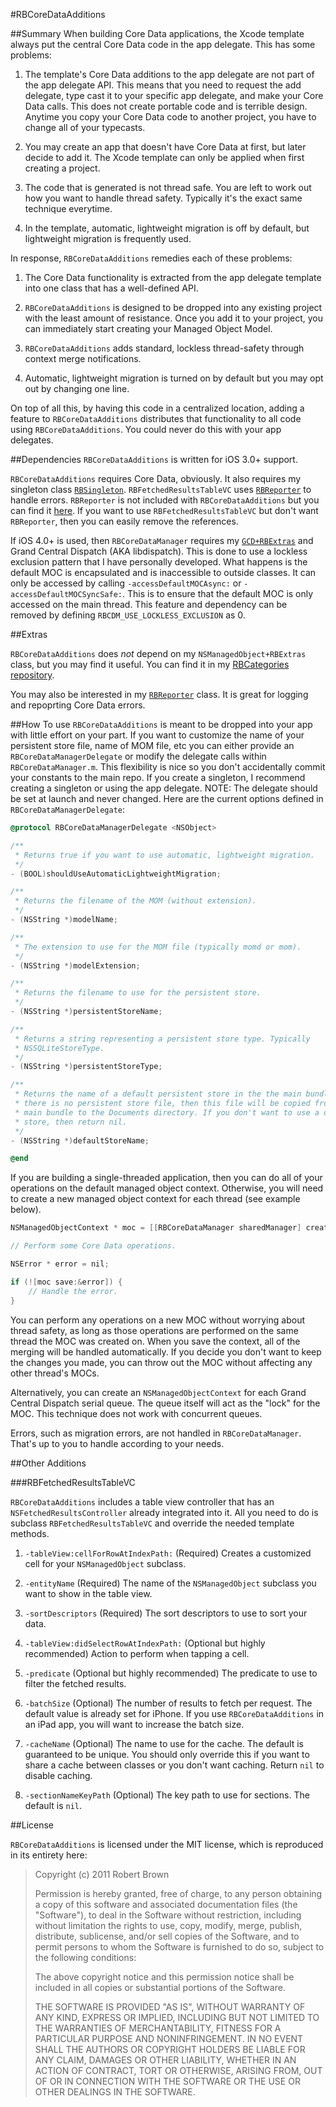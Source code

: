 #RBCoreDataAdditions

##Summary
When building Core Data applications, the Xcode template always put the central Core Data code in the app delegate. This has some problems:

 1. The template's Core Data additions to the app delegate are not part of the app delegate API. This means that you need to request the add delegate, type cast it to your specific app delegate, and make your Core Data calls. This does not create portable code and is terrible design. Anytime you copy your Core Data code to another project, you have to change all of your typecasts. 
 
 2. You may create an app that doesn't have Core Data at first, but later decide to add it. The Xcode template can only be applied when first creating a project.
 
 3. The code that is generated is not thread safe. You are left to work out how you want to handle thread safety. Typically it's the exact same technique everytime. 
 
 4. In the template, automatic, lightweight migration is off by default, but lightweight migration is frequently used.
 
In response, `RBCoreDataAdditions` remedies each of these problems:

 1. The Core Data functionality is extracted from the app delegate template into one class that has a well-defined API.
 
 2. `RBCoreDataAdditions` is designed to be dropped into any existing project with the least amount of resistance. Once you add it to your project, you can immediately start creating your Managed Object Model. 
 
 3. `RBCoreDataAdditions` adds standard, lockless thread-safety through context merge notifications. 
 
 4. Automatic, lightweight migration is turned on by default but you may opt out by changing one line.

On top of all this, by having this code in a centralized location, adding a feature to `RBCoreDataAdditions` distributes that functionality to all code using `RBCoreDataAdditions`. You could never do this with your app delegates.

##Dependencies
`RBCoreDataAdditions` is written for iOS 3.0+ support.

`RBCoreDataAdditions` requires Core Data, obviously. It also requires my singleton class [`RBSingleton`][1]. `RBFetchedResultsTableVC` uses [`RBReporter`][3] to handle errors. `RBReporter` is not included with `RBCoreDataAdditions` but you can find it [here][3]. If you want to use `RBFetchedResultsTableVC` but don't want `RBReporter`, then you can easily remove the references. 

If iOS 4.0+ is used, then `RBCoreDataManager` requires my [`GCD+RBExtras`][2] and Grand Central Dispatch (AKA libdispatch). This is done to use a lockless exclusion pattern that I have personally developed. What happens is the default MOC is encapsulated and is inaccessible to outside classes. It can only be accessed by calling `-accessDefaultMOCAsync:` or `-accessDefaultMOCSyncSafe:`. This is to ensure that the default MOC is only accessed on the main thread. This feature and dependency can be removed by defining `RBCDM_USE_LOCKLESS_EXCLUSION` as 0.

##Extras

`RBCoreDataAdditions` does *not* depend on my `NSManagedObject+RBExtras` class, but you may find it useful. You can find it in my [RBCategories repository][2]. 

You may also be interested in my [`RBReporter`][3] class. It is great for logging and repoprting Core Data errors.

##How To use
`RBCoreDataAdditions` is meant to be dropped into your app with little effort on your part. If you want to customize the name of your persistent store file, name of MOM file, etc you can either provide an `RBCoreDataManagerDelegate` or modify the delegate calls within `RBCoreDataManager.m`. This flexibility is nice so you don't accidentally commit your constants to the main repo. If you create a singleton, I recommend creating a singleton or using the app delegate. NOTE: The delegate should be set at launch and never changed. Here are the current options defined in `RBCoreDataManagerDelegate`:

```objective-c
@protocol RBCoreDataManagerDelegate <NSObject>

/**
 * Returns true if you want to use automatic, lightweight migration.
 */
- (BOOL)shouldUseAutomaticLightweightMigration;

/**
 * Returns the filename of the MOM (without extension).
 */
- (NSString *)modelName;

/**
 * The extension to use for the MOM file (typically momd or mom).
 */
- (NSString *)modelExtension;

/**
 * Returns the filename to use for the persistent store.
 */
- (NSString *)persistentStoreName;

/**
 * Returns a string representing a persistent store type. Typically 
 * NSSQLiteStoreType.
 */
- (NSString *)persistentStoreType;

/**
 * Returns the name of a default persistent store in the the main bundle. If 
 * there is no persistent store file, then this file will be copied from the 
 * main bundle to the Documents directory. If you don't want to use a default 
 * store, then return nil.
 */
- (NSString *)defaultStoreName;

@end
```

If you are building a single-threaded application, then you can do all of your operations on the default managed object context. Otherwise, you will need to create a new managed object context for each thread (see example below).

```objective-c
NSManagedObjectContext * moc = [[RBCoreDataManager sharedManager] createMoc];

// Perform some Core Data operations.

NSError * error = nil;

if (![moc save:&error]) {
	// Handle the error.
}
```

You can perform any operations on a new MOC without worrying about thread safety, as long as those operations are performed on the same thread the MOC was created on. When you save the context, all of the merging will be handled automatically. If you decide you don't want to keep the changes you made, you can throw out the MOC without affecting any other thread's MOCs. 

Alternatively, you can create an `NSManagedObjectContext` for each Grand Central Dispatch serial queue. The queue itself will act as the "lock" for the MOC. This technique does not work with concurrent queues.

Errors, such as migration errors, are not handled in `RBCoreDataManager`. That's up to you to handle according to your needs. 

##Other Additions

###RBFetchedResultsTableVC

`RBCoreDataAdditions` includes a table view controller that has an `NSFetchedResultsController` already integrated into it. All you need to do is subclass `RBFetchedResultsTableVC` and override the needed template methods.

 1. `-tableView:cellForRowAtIndexPath:` (Required) Creates a customized cell for your `NSManagedObject` subclass.
 
 2. `-entityName` (Required) The name of the `NSManagedObject` subclass you want to show in the table view.
 
 3. `-sortDescriptors` (Required) The sort descriptors to use to sort your data.

 4. `-tableView:didSelectRowAtIndexPath:` (Optional but highly recommended) Action to perform when tapping a cell.
 
 5. `-predicate` (Optional but highly recommended) The predicate to use to filter the fetched results.
 
 6.  `-batchSize` (Optional) The number of results to fetch per request. The default value is already set for iPhone. If you use `RBCoreDataAdditions` in an iPad app, you will want to increase the batch size.
 
 7. `-cacheName` (Optional) The name to use for the cache. The default is guaranteed to be unique. You should only override this if you want to share a cache between classes or you don't want caching. Return `nil` to disable caching. 
 
 8. `-sectionNameKeyPath` (Optional) The key path to use for sections. The default is `nil`.

##License

`RBCoreDataAdditions` is licensed under the MIT license, which is reproduced in its entirety here:

>Copyright (c) 2011 Robert Brown
>
>Permission is hereby granted, free of charge, to any person obtaining a copy
>of this software and associated documentation files (the "Software"), to deal
>in the Software without restriction, including without limitation the rights
>to use, copy, modify, merge, publish, distribute, sublicense, and/or sell
>copies of the Software, and to permit persons to whom the Software is
>furnished to do so, subject to the following conditions:
>
>The above copyright notice and this permission notice shall be included in
>all copies or substantial portions of the Software.
>
>THE SOFTWARE IS PROVIDED "AS IS", WITHOUT WARRANTY OF ANY KIND, EXPRESS OR
>IMPLIED, INCLUDING BUT NOT LIMITED TO THE WARRANTIES OF MERCHANTABILITY,
>FITNESS FOR A PARTICULAR PURPOSE AND NONINFRINGEMENT. IN NO EVENT SHALL THE
>AUTHORS OR COPYRIGHT HOLDERS BE LIABLE FOR ANY CLAIM, DAMAGES OR OTHER
>LIABILITY, WHETHER IN AN ACTION OF CONTRACT, TORT OR OTHERWISE, ARISING FROM,
>OUT OF OR IN CONNECTION WITH THE SOFTWARE OR THE USE OR OTHER DEALINGS IN
>THE SOFTWARE.

  [1]: https://gist.github.com/1116294
  [2]: https://github.com/rob-brown/RBCategories
  [3]: https://github.com/rob-brown/RBBugReporter